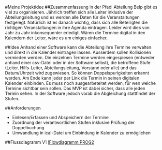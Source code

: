 #Meine Projektidee
##Zusammenfassung
In der Pfadi Abteilung Belp gibt es viel zu organisieren. Jährlich treffen sich alle Leiter inklusive der Abteilungsleitung und es werden alle Daten für die Veranstaltungen festgelegt. Natürlich ist es danach wichtig, dass sich alle Beteiligten die richtigen Veranstaltungen in ihre Agenda eintragen. Leider wird dies von Jahr zu Jahr inkonsequenter erledigt. Wären die Termine digital in den Kalendern der Leiter, wäre es um einiges einfacher. 

##Idee
Anhand einer Software kann die Abteilung ihre Termine verwalten und direkt in die Kalender eintragen lassen. Ausserdem sollen Kollisionen vermieden werden. Die einzelnen Termine werden eingespiesen (entweder anhand einer csv-Datei oder in der Software selbst), die betroffene Stufe (Leiter, Hilfs-Leiter, Abteilungsleitung, Vorstand oder alle) und das Datum/Uhrzeit wird zugewiesen. So können Doppelspurigkeiten erkannt werden. Am Ende kann jeder per Link die Termin in seinen digitalen Kalender einbinden. Es muss noch ausgearbeteitet werden, für wen welche Termine sichtbar sein sollen. Das MVP ist dabei sicher, dass alle jeden Termin sehen. In der Software jedoch vorab die Abgleichung stattfindet der Stufen. 

##Anforderungen
* Einlesen/Erfassen und Abspeichern der Termine
* Zuordnung der verantwortlichen Stufen inklusive Prüfung der Doppelbuchung
* Umwandlung in ical-Datei um Einbindung in Kalender zu ermöglichen

##Flussdiagramm V1
[!Flowdiagramm PROG2](C:/Users/annik/prog2/flow.jpg "Flow diagram")
